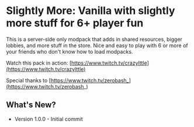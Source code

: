 # Slightly More: Vanilla with slightly more stuff for 6+ player fun
This is a server-side only modpack that adds in shared resources, bigger lobbies, and more stuff in the store. Nice and easy to play with 6 or more of your friends who don't know how to load modpacks.

Watch this pack in action: [https://www.twitch.tv/crazylttle](https://www.twitch.tv/crazylttle)

Special thanks to [https://www.twitch.tv/zerobash_](https://www.twitch.tv/zerobash_)


## What's New?
- Version 1.0.0 - Initial commit
